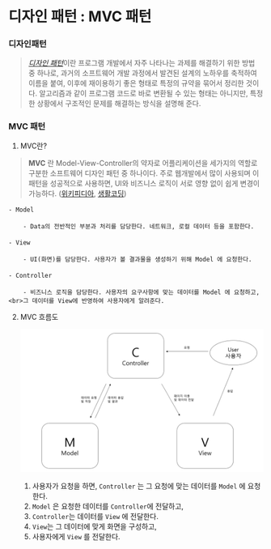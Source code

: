 디자인 패턴 : MVC 패턴
====================================================================

### 디자인패턴

> [_디자인 패턴_]()이란 프로그램 개발에서 자주 나타나는 과제를 해결하기 위한 방법 중 하나로, 과거의 소프트웨어 개발 과정에서 발견된 설계의 노하우를 축적하여 이름을 붙여, 이후에 재이용하기 좋은 형태로 특정의 규약을 묶어서 정리한 것이다. 알고리즘과 같이 프로그램 코드로 바로 변환될 수 있는 형태는 아니지만, 특정한 상황에서 구조적인 문제를 해결하는 방식을 설명해 준다.

### MVC 패턴

  1. MVC란?

  > __MVC__ 란 Model-View-Controller의 약자로 어플리케이션을 세가지의 역할로 구분한 소프트웨어 디자인 패턴 중 하나이다. 주로 웹개발에서 많이 사용되며 이 패턴을 성공적으로 사용하면, UI와 비즈니스 로직이 서로 영향 없이 쉽게 변경이 가능하다. ([위키피디아](https://ko.wikipedia.org/wiki/%EB%AA%A8%EB%8D%B8-%EB%B7%B0-%EC%BB%A8%ED%8A%B8%EB%A1%A4%EB%9F%AC), [생활코딩](https://opentutorials.org/course/697/3828))

    - Model

        - Data의 전반적인 부분과 처리를 담당한다. 네트워크, 로컬 데이터 등을 포함한다.

    - View

        - UI(화면)를 담당한다. 사용자가 볼 결과물을 생성하기 위해 Model 에 요청한다.

    - Controller

        - 비즈니스 로직을 담당한다. 사용자의 요구사항에 맞는 데이터를 Model 에 요청하고,<br>그 데이터를 View에 반영하여 사용자에게 알려준다.

  2. MVC 흐름도

      ![MVC 흐름도](https://github.com/Hooooong/DAY4_MVC/blob/master/image/MVC.PNG)

        1. 사용자가 요청을 하면, `Controller` 는 그 요청에 맞는 데이터를 `Model` 에 요청한다.
        2. `Model` 은 요청한 데이터를 `Controller`에 전달하고,
        3. `Controller`는 데이터를 `View` 에 전달한다.
        4. `View`는 그 데이터에 맞게 화면을 구성하고,
        5. 사용자에게 `View` 를 전달한다.
